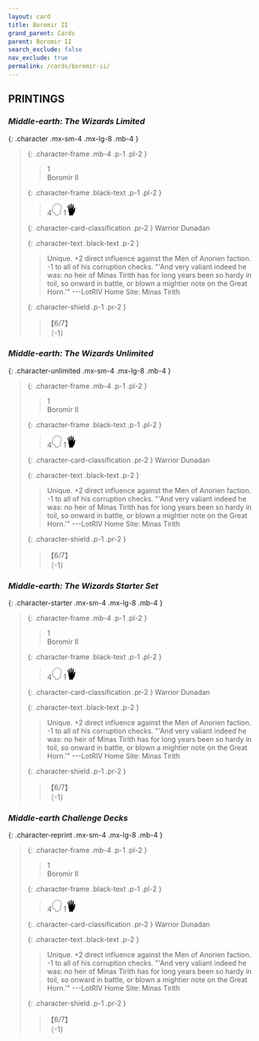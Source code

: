 ```yaml
---
layout: card
title: Boromir II
grand_parent: Cards
parent: Boromir II
search_exclude: false
nav_exclude: true
permalink: /cards/boromir-ii/
---
```


## PRINTINGS


### _Middle-earth: The Wizards Limited_

{: .character .mx-sm-4 .mx-lg-8 .mb-4 }
> {: .character-frame .mb-4 .p-1 .pl-2 }
> > <div class="card-mp">1</div>
> > <div class="character-card-name">Boromir II</div>
>
> {: .character-frame .black-text .p-1 .pl-2 }
> > 4![](/assets/images/mind.svg) 1![](/assets/images/di.svg)
>
> {: .character-card-classification .pr-2 }
> Warrior Dunadan
>
> {: .character-text .black-text .p-2 }
> > Unique. +2 direct influence against the Men of Anorien faction. -1 to all of his corruption checks.  "'And very valiant indeed he was: no heir of Minas Tirith has for long years been so hardy in toil, so onward in battle, or blown a mightier note on the Great Horn.'" ---LotRIV  Home Site: Minas Tirith 
>
> {: .character-shield .p-1 .pr-2 }
> > <div class="card-shield">【6/7】</div>
> > <div class="card-corruption">〔-1〕</div>

### _Middle-earth: The Wizards Unlimited_

{: .character-unlimited .mx-sm-4 .mx-lg-8 .mb-4 }
> {: .character-frame .mb-4 .p-1 .pl-2 }
> > <div class="card-mp">1</div>
> > <div class="character-card-name">Boromir II</div>
>
> {: .character-frame .black-text .p-1 .pl-2 }
> > 4![](/assets/images/mind.svg) 1![](/assets/images/di.svg)
>
> {: .character-card-classification .pr-2 }
> Warrior Dunadan
>
> {: .character-text .black-text .p-2 }
> > Unique. +2 direct influence against the Men of Anorien faction. -1 to all of his corruption checks.  "'And very valiant indeed he was: no heir of Minas Tirith has for long years been so hardy in toil, so onward in battle, or blown a mightier note on the Great Horn.'" ---LotRIV  Home Site: Minas Tirith 
>
> {: .character-shield .p-1 .pr-2 }
> > <div class="card-shield">【6/7】</div>
> > <div class="card-corruption">〔-1〕</div>

### _Middle-earth: The Wizards Starter Set_

{: .character-starter .mx-sm-4 .mx-lg-8 .mb-4 }
> {: .character-frame .mb-4 .p-1 .pl-2 }
> > <div class="card-mp">1</div>
> > <div class="character-card-name">Boromir II</div>
>
> {: .character-frame .black-text .p-1 .pl-2 }
> > 4![](/assets/images/mind.svg) 1![](/assets/images/di.svg)
>
> {: .character-card-classification .pr-2 }
> Warrior Dunadan
>
> {: .character-text .black-text .p-2 }
> > Unique. +2 direct influence against the Men of Anorien faction. -1 to all of his corruption checks.  "'And very valiant indeed he was: no heir of Minas Tirith has for long years been so hardy in toil, so onward in battle, or blown a mightier note on the Great Horn.'" ---LotRIV  Home Site: Minas Tirith 
>
> {: .character-shield .p-1 .pr-2 }
> > <div class="card-shield">【6/7】</div>
> > <div class="card-corruption">〔-1〕</div>

### _Middle-earth Challenge Decks_

{: .character-reprint .mx-sm-4 .mx-lg-8 .mb-4 }
> {: .character-frame .mb-4 .p-1 .pl-2 }
> > <div class="card-mp">1</div>
> > <div class="character-card-name">Boromir II</div>
>
> {: .character-frame .black-text .p-1 .pl-2 }
> > 4![](/assets/images/mind.svg) 1![](/assets/images/di.svg)
>
> {: .character-card-classification .pr-2 }
> Warrior Dunadan
>
> {: .character-text .black-text .p-2 }
> > Unique. +2 direct influence against the Men of Anorien faction. -1 to all of his corruption checks.  "'And very valiant indeed he was: no heir of Minas Tirith has for long years been so hardy in toil, so onward in battle, or blown a mightier note on the Great Horn.'" ---LotRIV  Home Site: Minas Tirith 
>
> {: .character-shield .p-1 .pr-2 }
> > <div class="card-shield">【6/7】</div>
> > <div class="card-corruption">〔-1〕</div>
